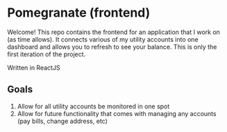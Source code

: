 # Pomegranate (frontend)
Welcome! This repo contains the frontend for an application that I work on (as time allows). It connects various of my utility 
accounts into one dashboard and allows you to refresh to see your balance. This is only the first iteration of the project.

Written in ReactJS

## Goals
1) Allow for all utility accounts be monitored in one spot
2) Allow for future functionality that comes with managing any accounts (pay bills, change address, etc)

